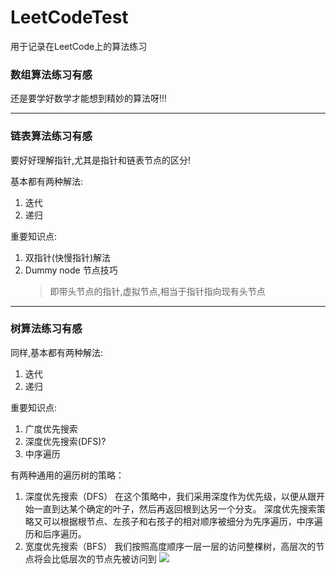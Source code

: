 # LeetCodeTest

用于记录在LeetCode上的算法练习

### 数组算法练习有感
还是要学好数学才能想到精妙的算法呀!!!

---
### 链表算法练习有感
要好好理解指针,尤其是指针和链表节点的区分!

基本都有两种解法:
1. 迭代
2. 递归

重要知识点:
1. 双指针(快慢指针)解法
2. Dummy node 节点技巧
     > 即带头节点的指针,虚拟节点,相当于指针指向现有头节点
---
### 树算法练习有感
同样,基本都有两种解法:
1. 迭代
2. 递归

重要知识点:
1. 广度优先搜索
2. 深度优先搜索(DFS)?
3. 中序遍历

有两种通用的遍历树的策略：

1. 深度优先搜索（DFS）
在这个策略中，我们采用深度作为优先级，以便从跟开始一直到达某个确定的叶子，然后再返回根到达另一个分支。
深度优先搜索策略又可以根据根节点、左孩子和右孩子的相对顺序被细分为先序遍历，中序遍历和后序遍历。
2. 宽度优先搜索（BFS）
我们按照高度顺序一层一层的访问整棵树，高层次的节点将会比低层次的节点先被访问到
![](https://pic.leetcode-cn.com/b61ff2d47852e4264f5dfe0a5b00101bdeca2b0ba216aa83ca3cb6fac42ebb84-102.png)

